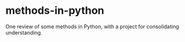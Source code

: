 # methods-in-python
One review of some methods in Python, with a project for consolidating understanding.
